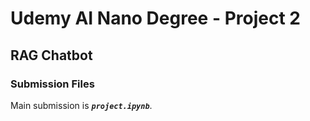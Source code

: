 # Udemy AI Nano Degree - Project 2

## RAG Chatbot

### Submission Files

Main submission is *__`project.ipynb`__*.
